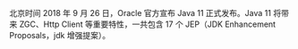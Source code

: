 北京时间 2018 年 9 月 26 日，Oracle 官方宣布 Java 11 正式发布。Java 11 将带来 ZGC、Http Client 等重要特性，一共包含 17 个 JEP（JDK Enhancement Proposals，jdk 增强提案）。

